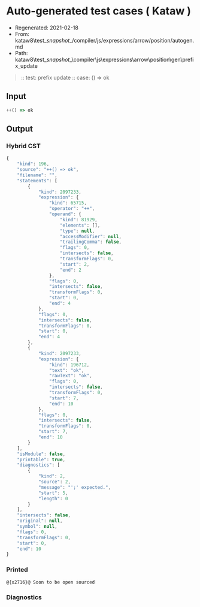 # Auto-generated test cases ( Kataw )
- Regenerated: 2021-02-18
- From: kataw8\test\__snapshot__/compiler/js/expressions/arrow/position/autogen.md
- Path: kataw8\test\__snapshot__\compiler\js\expressions\arrow\position\gen\prefix_update
> :: test: prefix update
> :: case: () => ok
## Input

`````js
++() => ok
`````

## Output

### Hybrid CST


```javascript
{
    "kind": 196,
    "source": "++() => ok",
    "filename": "",
    "statements": [
        {
            "kind": 2097233,
            "expression": {
                "kind": 65715,
                "operator": "++",
                "operand": {
                    "kind": 81929,
                    "elements": [],
                    "type": null,
                    "accessModifier": null,
                    "trailingComma": false,
                    "flags": 0,
                    "intersects": false,
                    "transformFlags": 0,
                    "start": 2,
                    "end": 2
                },
                "flags": 0,
                "intersects": false,
                "transformFlags": 0,
                "start": 0,
                "end": 4
            },
            "flags": 0,
            "intersects": false,
            "transformFlags": 0,
            "start": 0,
            "end": 4
        },
        {
            "kind": 2097233,
            "expression": {
                "kind": 196712,
                "text": "ok",
                "rawText": "ok",
                "flags": 0,
                "intersects": false,
                "transformFlags": 0,
                "start": 7,
                "end": 10
            },
            "flags": 0,
            "intersects": false,
            "transformFlags": 0,
            "start": 7,
            "end": 10
        }
    ],
    "isModule": false,
    "printable": true,
    "diagnostics": [
        {
            "kind": 2,
            "source": 2,
            "message": "';' expected.",
            "start": 5,
            "length": 0
        }
    ],
    "intersects": false,
    "original": null,
    "symbol": null,
    "flags": 0,
    "transformFlags": 0,
    "start": 0,
    "end": 10
}
```

  
### Printed


```javascript
@{x2716}@ Soon to be open sourced
```

  
### Diagnostics


```javascript

```

